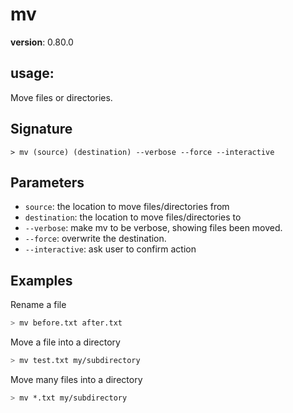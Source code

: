 # mv

**version**: 0.80.0

## **usage**:

Move files or directories.

## Signature

`> mv (source) (destination) --verbose --force --interactive`

## Parameters

- `source`: the location to move files/directories from
- `destination`: the location to move files/directories to
- `--verbose`: make mv to be verbose, showing files been moved.
- `--force`: overwrite the destination.
- `--interactive`: ask user to confirm action

## Examples

Rename a file

```bash
> mv before.txt after.txt
```

Move a file into a directory

```bash
> mv test.txt my/subdirectory
```

Move many files into a directory

```bash
> mv *.txt my/subdirectory
```
